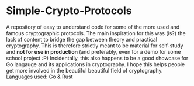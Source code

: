# Simple-Crypto-Protocols
A repository of easy to understand code for some of the more used and famous cryptographic protocols.
The main inspiration for this was (is?) the lack of content to bridge the gap between theory and practical cryptography.
This is therefore strictly meant to be material for self-study and <b> not for use in production </b> (and preferably, even for a demo for some school project :P)
Incidentally, this also happens to be a good showcase for Go langauge and its applications in cryptography.
I hope this helps people get more involved in the beautiful beautiful field of cryptography.
Languages used: Go & Rust

